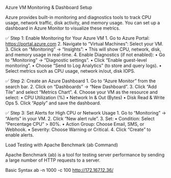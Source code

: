 Azure VM Monitoring & Dashboard Setup

Azure provides built-in monitoring and diagnostics tools to track CPU usage, network traffic, disk activity, and memory usage. You can set up a dashboard in Azure Monitor to visualize these metrics.

✅ Step 1: Enable Monitoring for Your Azure VM
	1.	Go to Azure Portal: https://portal.azure.com
	2.	Navigate to “Virtual Machines”: Select your VM.
	3.	Click on “Monitoring” → “Insights”:
	•	This will show CPU, network, disk, and memory usage in real-time.
	4.	Enable Diagnostics (if not enabled):
	•	Go to “Monitoring” → “Diagnostic settings”.
	•	Click “Enable guest-level monitoring”.
	•	Choose “Send to Log Analytics” (to store and query logs).
	•	Select metrics such as CPU usage, network in/out, disk IOPS.


✅ Step 2: Create an Azure Dashboard
	1.	Go to “Azure Monitor” from the search bar.
	2.	Click on “Dashboards” → “New Dashboard”.
	3.	Click “Add Tile” and select “Metrics Chart”.
	4.	Choose your VM as the resource and select:
	•	CPU Utilization (%)
	•	Network In & Out (Bytes)
	•	Disk Read & Write Ops
	5.	Click “Apply” and save the dashboard.


✅ Step 3: Set Alerts for High CPU or Network Usage
	1.	Go to “Monitoring” → “Alerts” in your VM.
	2.	Click “New alert rule”.
	3.	Set:
	•	Condition: Select “Percentage CPU” > 80%.
	•	Action Group: Choose Email, SMS, or Webhook.
	•	Severity: Choose Warning or Critical.
	4.	Click “Create” to enable alerts.

Load Testing with Apache Benchmark (ab Command)

Apache Benchmark (ab) is a tool for testing server performance by sending a large number of HTTP requests to a server.

Basic Syntax
ab -n 1000 -c 100 http://172.167.12.36/
